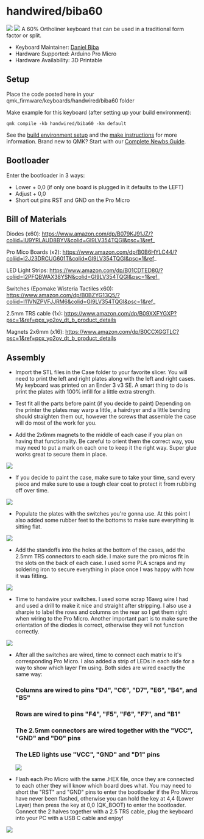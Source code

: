 # handwired/biba60

![](https://i.imgur.com/y4LSuKU.jpeg)
![](https://i.imgur.com/w4r3J1u.jpeg)
A 60% Ortholiner keyboard that can be used in a traditional form factor or split.

* Keyboard Maintainer: [Daniel Biba](https://github.com/danbiba)
* Hardware Supported: Arduino Pro Micro
* Hardware Availability: 3D Printable

## Setup
Place the code posted here in your qmk_firmware/keyboards/handwired/biba60 folder

Make example for this keyboard (after setting up your build environment):

    qmk compile -kb handwired/biba60 -km default

See the [build environment setup](https://docs.qmk.fm/#/getting_started_build_tools) and the [make instructions](https://docs.qmk.fm/#/getting_started_make_guide) for more information. Brand new to QMK? Start with our [Complete Newbs Guide](https://docs.qmk.fm/#/newbs).

## Bootloader

Enter the bootloader in 3 ways:

* Lower + 0,0 (if only one board is plugged in it defaults to the LEFT)
* Adjust + 0,0
* Short out pins RST and GND on the Pro Micro

## Bill of Materials
Diodes (x60): https://www.amazon.com/dp/B079KJ91JZ/?coliid=IU9YRLAUD8BYV&colid=GI9LV354TQGI&psc=1&ref_
    
Pro Mico Boards (x2): https://www.amazon.com/dp/B0B6HYLC44/?coliid=I2J23DRCUG601T&colid=GI9LV354TQGI&psc=1&ref_
    
LED Light Strips: https://www.amazon.com/dp/B01CDTED80/?coliid=I2PFQBWAX38YSN&colid=GI9LV354TQGI&psc=1&ref_
    
Switches (Epomake Wisteria Tactiles x60): https://www.amazon.com/dp/B0BZYG13Q5/?coliid=I11VNZPVFJJRM6&colid=GI9LV354TQGI&psc=1&ref_
    
2.5mm TRS cable (1x): https://www.amazon.com/dp/B09XXFYGXP?psc=1&ref=ppx_yo2ov_dt_b_product_details
    
Magnets 2x6mm (x16): https://www.amazon.com/dp/B0CCXGGTLC?psc=1&ref=ppx_yo2ov_dt_b_product_details

## Assembly

* Import the STL files in the Case folder to your favorite slicer. You will need to print the left and right plates along with the left and right cases. My keyboard was printed on an Ender 3 v3 SE. A smart thing to do is print the plates with 100% infill for a little extra strength.

* Test fit all the parts before paint (if you decide to paint) Depending on the printer the plates may warp a little, a hairdryer and a little bending should straighten them out, however the screws that assemble the case will do most of the work for you.

* Add the 2x6mm magnets to the middle of each case if you plan on having that functionality. Be careful to orient them the correct way, you may need to put a mark on each one to keep it the right way. Super glue works great to secure them in place.

![](https://i.imgur.com/zlIkq7a.jpeg)

* If you decide to paint the case, make sure to take your time, sand every piece and make sure to use a tough clear coat to protect it from rubbing off over time.

![](https://i.imgur.com/Vrs4s8h.jpeg)

* Populate the plates with the switches you're gonna use. At this point I also added some rubber feet to the bottoms to make sure everything is sitting flat.

![](https://i.imgur.com/D9tDANE.jpeg)

* Add the standoffs into the holes at the bottom of the cases, add the 2.5mm TRS connectors to each side. I make sure the pro micros fit in the slots on the back of each case. I used some PLA scraps and my soldering iron to secure everything in place once I was happy with how it was fitting.

![](https://i.imgur.com/odhtBsY.jpeg) 

* Time to handwire your switches. I used some scrap 16awg wire I had and used a drill to make it nice and straight after stripping. I also use a sharpie to label the rows and columns on the rear so I get them right when wiring to the Pro Micro. Another important part is to make sure the orientation of the diodes is correct, otherwise they will not function correctly.

![](https://i.imgur.com/LylF4uO.jpeg)

* After all the switches are wired, time to connect each matrix to it's corresponding Pro Micro.  I also added a strip of LEDs in each side for a way to show which layer I'm using. Both sides are wired exactly the same way: 
    ### Columns are wired to pins "D4", "C6", "D7", "E6", "B4", and "B5"
    ### Rows are wired to pins "F4", "F5", "F6", "F7", and "B1"
    ### The 2.5mm connectors are wired together with the "VCC", "GND" and "D0" pins
    ### The LED lights use "VCC", "GND" and "D1" pins

  ![](https://i.imgur.com/wkiNOkX.jpeg)

* Flash each Pro Micro with the same .HEX file, once they are connected to each other they will know which board does what. You may need to short the "RST" and "GND" pins to enter the bootloader if the Pro Micros have never been flashed, otherwise you can hold the key at 4,4 (Lower Layer) then press the key at 0,0 (QK_BOOT) to enter the bootloader. Connect the 2 halves together with a 2.5 TRS cable, plug the keyboard into your PC with a USB C cable and enjoy!

![](https://i.imgur.com/SRCwL41.jpeg)

